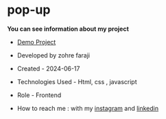 # pop-up



**You can see information about my project**
- [Demo Project](https://zohrefaraji.github.io/pop-up030328/)

- Developed by zohre faraji

- Created - 2024-06-17

- Technologies Used - Html,  css , javascript

- Role - Frontend

- How to reach me : with my [instagram](https://www.instagram.com/zohrefaraji212/) and [linkedin](https://www.linkedin.com/in/zohre-faraji-41822315a/)

